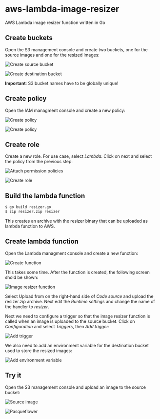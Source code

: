 # aws-lambda-image-resizer
AWS Lambda image resizer function written in Go

## Create buckets

Open the S3 management console and create two buckets, one for the source images and one for the resized images:

![Create source bucket](screenshots/create_src_bucket.jpg)

![Create destination bucket](screenshots/create_dst_bucket.jpg)

**Important**: S3 bucket names have to be globally unique!

## Create policy

Open the IAM managment console and create a new policy:

![Create policy](screenshots/create_policy.jpg)


![Create policy](screenshots/create_policy2.jpg)

## Create role

Create a new role. For use case, select *Lambda*. Click on next and select the policy from the previous step:

![Attach permission policies](screenshots/attach_permissions_policies.jpg)

![Create role](screenshots/create_role.jpg)

## Build the lambda function

```bash
$ go build resizer.go
$ zip resizer.zip resizer
```
This creates an archive with the resizer binary that can be uploaded as lambda function to AWS.

## Create lambda function

Open the Lambda managment console and create a new function:

![Create function](screenshots/create_function.jpg)

This takes some time. After the function is created, the following screen shold be shown:


![Image resizer function](screenshots/image_resizer_function.jpg)

Select Upload from on the right-hand side of *Code source* and upload the resizer.zip archive. Next edit the *Runtime settings* and change the name of the handler to *resizer*.

Next we need to configure a trigger so that the image resizer function is called when an image is uploaded to the source bucket. Click on *Configuration* and select *Triggers*, then *Add trigger*:

![Add trigger](screenshots/add_trigger.jpg)

We also need to add an environment variable for the destination bucket used to store the resized images:

![Add environment variable](screenshots/add_environment_variable.jpg)

## Try it

Open the S3 management console and upload an image to the source bucket:

![Source image](screenshots/src_image.jpg)

![Pasqueflower](screenshots/pasqueflower.jpg)
